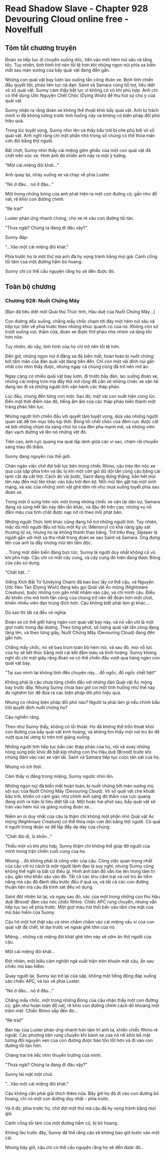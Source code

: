 # Read Shadow Slave - Chapter 928 Devouring Cloud online free - Novelfull

## Tóm tắt chương truyện

Đoàn xe tiếp tục di chuyển xuống dốc, tiến vào một hẻm núi sâu và tăng tốc. Tuy nhiên, tình hình trở nên tồi tệ hơn khi những ngọn núi phía xa biến mất sau màn sương của bầy quái vật đang đến gần.

Những con quái vật bay lượn lao xuống tấn công đoàn xe. Binh lính chiến đấu quyết liệt, pháo liên tục nã đạn. Saint và Samara cũng hỗ trợ, tiêu diệt vô số quái vật. Sunny cảm thấy bất lực vì không có vũ khí phù hợp. Anh chỉ có thể dùng Ước Nguyện Chết Chóc (Dying Wish) để thu hút sự chú ý của quái vật.

Sunny nhận ra rằng đoàn xe không thể thoát khỏi bầy quái vật. Anh tự trách mình vì đã không lường trước tình huống này và không có biện pháp đối phó hiệu quả.

Trong lúc tuyệt vọng, Sunny nhìn lên và thấy bầu trời bị che phủ bởi vô số quái vật. Anh nghĩ rằng chỉ một phần nhỏ trong số chúng có thể thỏa mãn cơn đói bằng thịt người.

Bất chợt, Sunny nhìn thấy cái miệng gớm ghiếc của một con quái vật đã chết trên nóc xe. Hình ảnh đó khiến anh nảy ra một ý tưởng.

"Một cái miệng đói khát..."

Anh quay lại, nhảy xuống xe và chạy về phía Luster.

"Nó ở đâu... nó ở đâu..."

Một trong những bóng của anh phát hiện ra một con đường cũ, gần như đổ nát, rẽ khỏi con đường chính.

"Rẽ trái!"

Luster phản ứng nhanh chóng, cho xe rẽ vào con đường tồi tàn.

"Thưa ngài? Chúng ta đang đi đâu vậy?"

Sunny đáp:

"...Vào một cái miệng đói khát."

Phía trước họ là một thứ mà anh đã hy vọng tránh bằng mọi giá: Cánh cổng tối tăm của một đường hầm bỏ hoang.

Sunny chỉ có thể cầu nguyện rằng họ sẽ đến được đó.

## Toàn bộ chương

### Chương 928: Nuốt Chửng Mây

[Bạn đã tiêu diệt một Quái thú Thức tỉnh, Hậu duệ của Nuốt Chửng Mây...]

Con đường dốc xuống, chẳng mấy chốc chạm tới đáy một hẻm núi sâu và tiếp tục tiến về phía trước theo những khúc quanh co của nó. Không còn sợ trượt xuống vực thẳm nữa, đoàn xe được thở phào nhẹ nhõm và tăng tốc hơn nữa.

Tuy nhiên, dù vậy, tình hình của họ chỉ trở nên tồi tệ hơn.

Đến giờ, những ngọn núi ở đằng xa đã biến mất, hoàn toàn bị nuốt chửng bởi tấm màn của đàn quái vật đang tiến đến. Chỉ còn một vài đỉnh núi gần nhất còn nhìn thấy được, nhưng ngay cả chúng cũng đã trở nên mờ ảo.

Ngày càng có nhiều quái vật bay lượn, đi trước bầy đàn, lao xuống đoàn xe, những cái miệng tròn trịa đầy thịt mở rộng để cắn xé những chiếc xe vận tải đang lao đi và những người lính vận hành các tháp pháo.

Lúc đầu, chúng đến từng con một. Sau đó, một vài con xuất hiện cùng lúc. Đến một thời điểm nào đó, tiếng ầm ầm của các tháp pháo biến thành một tràng pháo liên tục.

Những người lính chiến đấu với quyết tâm tuyệt vọng, dựa vào những người quan sát để tìm mục tiêu kịp thời. Bóng tối chết chóc của đêm cực được cắt xé bởi những chùm tia sáng chói lọi của đèn pha mạnh mẽ, và những viên đạn vạch đường vẽ lên nó những vệt đỏ.

Trên cao, ánh cực quang ma quái lấp lánh giữa các vì sao, chậm rãi chuyển sang màu đỏ thẫm.

Sunny đang nguyền rủa thế giới.

Chán ngán việc chờ đợi bất lực bên trong chiếc Rhino, cậu trèo lên nóc xe qua cửa sập phía trên và lắc lư khi một cơn gió dữ dội tấn công cậu bằng cái lạnh cắt da cắt thịt. Cách đó vài bước, Saint đang đứng thẳng, bắn hết mũi tên này đến mũi tên khác vào bầu trời đen kịt. Mỗi mũi tên gặt hái một sinh mạng, và xác của những sinh vật ghê tởm rơi như mưa xuống tuyết phía sau đoàn xe.

Trong một ổ súng trên nóc một trong những chiếc xe vận tải dân sự, Samara đang xả súng hết lần này đến lần khác, và đâu đó trên cao, những vụ nổ đẫm máu của tinh chất được nạp nở rộ theo mỗi phát bắn.

Những người Thức tỉnh khác cũng đang hỗ trợ những người lính. Tuy nhiên, mặc dù mỗi người đều sở hữu một Ký ức (Memory) có khả năng gây sát thương từ xa, nhưng họ lại không thành thạo bằng. Trớ trêu thay, Sleeper là người gần với một xạ thủ nhất trong đoàn xe sau Saint và Samara. Ống đựng tên của anh ta đầy những mũi tên tẩm độc.

...Trong một diễn biến đáng bực tức, Sunny là người duy nhất không có vũ khí phù hợp. Cậu chỉ có một cây cung, và cây cung đó hiện đang được Bóng của cậu sử dụng.

"Chết tiệt..."

Xiềng Xích Bất Tử (Undying Chain) đã bao bọc lấy cơ thể cậu, và Nguyện Ước Héo Tàn (Dying Wish) đang kêu gọi Quái vật Ác mộng (Nightmare Creature), buộc những con gần nhất nhắm vào cậu, và chỉ mình cậu. Điều đó khiến cho mô hình tấn công của chúng trở nên dễ đoán hơn một chút, khiến nhiều viên đạn trúng đích hơn. Cậu không biết phải làm gì khác...

Dù sao thì tất cả đều vô nghĩa.

Đoàn xe có thể giết hàng ngàn con quái vật bay này, và nó vẫn chỉ là một giọt nước trong đại dương. Theo từng phút, số lượng quái vật tấn công đang tăng lên, và theo từng giây, Nuốt Chửng Mây (Devouring Cloud) đang đến gần hơn.

Chẳng mấy chốc, nó sẽ bao trùm toàn bộ hẻm núi, và sau đó, mọi nỗ lực của họ sẽ kết thúc bằng một cái kết đẫm máu và kinh hoàng. Sunny không nghĩ dù chỉ một giây rằng đoàn xe có thể chiến đấu vượt qua hàng ngàn con quái vật bay.

"Tại sao mình lại không tính đến chuyện này... đồ ngốc, đồ ngốc chết tiệt!"

Không phải là cậu chưa từng chiến đấu với những đàn Quái vật Ác mộng bay trước đây. Nhưng Sunny chưa bao giờ coi một tình huống như thế này đủ nghiêm túc để đưa ra các biện pháp đối phó hiệu quả.

Nhưng có những biện pháp đối phó nào? Người ta phải làm gì nếu chính bầu trời quyết định nuốt chửng họ?

Cậu nghiến răng.

Theo như Sunny thấy, không có lối thoát. Họ đã không thể trốn thoát khỏi con đường của bầy quái vật kinh hoàng, và không tìm thấy một nơi trú ẩn để vượt qua tai ương từ trên trời giáng xuống.

Những người lính tiếp tục bắn các tháp pháo của họ, vội vã xoay những nòng súng bốc khói để bắt kịp những con thú Hậu duệ (Brood) trước khi chúng đâm vào các xe vận tải. Saint và Samara tiếp tục cuộc tàn sát của họ.

Nhưng vô ích thôi.

Cảm thấy vị đắng trong miệng, Sunny ngước nhìn lên.

Những ngọn núi đã biến mất hoàn toàn, bị nuốt chửng bởi màn sương mù sôi sục của Nuốt Chửng Mây (Devouring Cloud). Vô số quái vật che khuất bầu trời, khiến có cảm giác như chính ánh sáng đỏ thẫm của cực quang đang sinh ra trận lũ tiêu diệt tất cả. Một hoặc hai phút sau, bầy quái vật sẽ tràn vào hẻm núi và giáng xuống đoàn xe...

Niềm an ủi duy nhất của cậu là thậm chí không một phần nhỏ Quái vật Ác mộng (Nightmare Creature) có thể thỏa mãn cơn đói bằng thịt người. Có quá ít người trong đoàn xe để lấp đầy dạ dày của chúng.

"Chết đói đi, lũ khốn..."

Thiếu một vũ khí phù hợp, Sunny thậm chí không thể giúp đỡ người của mình trong trận chiến cuối cùng của họ.

Nhưng... đó không phải là công việc của cậu. Công việc quan trọng nhất của cậu với tư cách là một người lãnh đạo là suy nghĩ, nhưng Sunny cũng không thể nghĩ ra bất cứ điều gì. Hình ảnh bản đồ vẫn lóe lên trong tâm trí cậu, gần như khắc sâu vào đó. Tất cả các khu cắm trại và nơi trú ẩn tiềm năng mà cậu đã đánh dấu trước đều ở quá xa, và tất cả các con đường thuận tiện mà cậu đã trinh sát đều vô dụng.

Saint đột nhiên lùi lại, và ngay sau đó, xác của một trong những con thú Hậu duệ (Brood) đâm vào nóc chiếc Rhino. Chiếc APC rung chuyển, nhưng vẫn tiếp tục lao về phía trước. Một giọt máu hôi thối bắn vào tấm che mặt của mũ bảo hiểm của Sunny.

Cậu hít một hơi thật sâu và nhìn chằm chằm vào cái miệng xấu xí của con quái vật đã chết, tê dại trước vẻ ngoài ghê tởm của nó.

Miệng... những cái miệng đói khát ghê tởm này sẽ sớm ăn thịt người của cậu.

Một cái miệng đói khát...

Đột nhiên, một biểu cảm nghiệt ngã xuất hiện trên khuôn mặt cậu, ẩn sau chiếc mũ bảo hiểm.

Quay người lại, Sunny lao trở lại cửa sập, không một tiếng động đáp xuống sàn chiếc APC, và lao về phía Luster.

"Nó ở đâu... nó ở đâu..."

Chẳng mấy chốc, một trong những Bóng của cậu nhận thấy một con đường cũ, gần như hoàn toàn đổ nát, rẽ khỏi con đường chính cách đó khoảng một trăm mét. Chiếc Rhino sắp đến đó...

"Rẽ trái!"

Bàn tay của Luster phản ứng nhanh hơn tâm trí anh ta, khiến chiếc Rhino rẽ ngoặt. Các phương tiện rung chuyển khi bánh xe của nó rời khỏi bề mặt tương đối nguyên vẹn của con đường được bảo tồn tốt hơn và đi vào con đường tồi tàn hơn.

Chàng trai trẻ liếc nhìn thuyền trưởng của mình.

"Thưa ngài? Chúng ta đang đi đâu vậy?"

Sunny tái mặt một chút.

"...Vào một cái miệng đói khát."

Cậu không cần phải giải thích thêm nữa. Bây giờ họ đã đi vào con đường bỏ hoang, chỉ có một con đường duy nhất - phía trước.

Và ở đó, phía trước họ, chờ đợi một thứ mà cậu đã hy vọng tránh bằng mọi giá.

Cánh cổng tối tăm của một đường hầm cũ, bị bỏ hoang.

Không lâu trước đây, Sunny đã thề rằng cậu sẽ không bao giờ bước vào một cái.

Nhưng bây giờ, cậu chỉ có thể cầu nguyện rằng họ sẽ đến được đó...